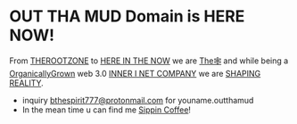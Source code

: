 # OUT THA MUD Domain is HERE NOW!

From [THEROOTZONE](http://dnssecuritygroup.therootzone/) to [HERE IN THE NOW](http://b.hereinthenow/) we are [The🕸](innerinetcompany.the🕸) and while being a [OrganicallyGrown](http://davenportrootscompany.organicallygrown/) web 3.0 [INNER I NET COMPANY](http://shapereality.innerinetcompany/) we are [SHAPING REALITY](http://reddragonmatrix.shapingreality/).
- inquiry bthespirit777@protonmail.com for youname.outthamud
- In the mean time u can find me [Sippin Coffee](http://ucanfindme.sippincoffee/)!
